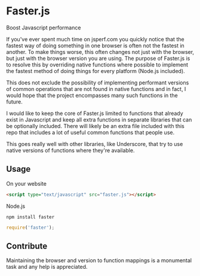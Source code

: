 Faster.js
=========

Boost Javascript performance

If you've ever spent much time on jsperf.com you quickly notice that the fastest way of doing something in one browser is often not the fastest in another. To make things worse, this often changes not just with the browser, but just with the browser version you are using. The purpose of Faster.js is to resolve this by overriding native functions where possible to implement the fastest method of doing things for every platform (Node.js included).

This does not exclude the possibility of implementing performant versions of common operations that are not found in native functions and in fact, I would hope that the project encompasses many such functions in the future.

I would like to keep the core of Faster.js limited to functions that already exist in Javascript and keep all extra functions in separate libraries that can be optionally included. There will likely be an extra file included with this repo that includes a lot of useful common functions that people use.

This goes really well with other libraries, like Underscore, that try to use native versions of functions where they're available.

Usage
-----

On your website
```html
<script type="text/javascript" src="faster.js"></script>
```

Node.js
```
npm install faster
```

```js
require('faster');
```

Contribute
----------

Maintaining the browser and version to function mappings is a monumental task and any help is appreciated.
